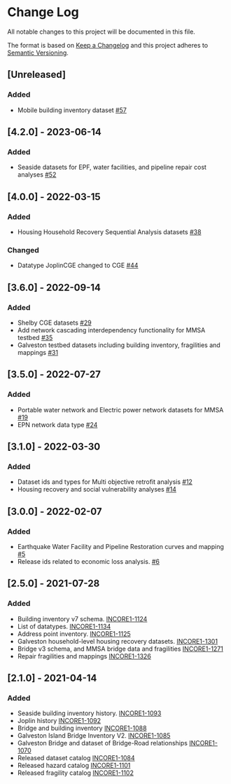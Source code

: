 # Change Log

All notable changes to this project will be documented in this file.

The format is based on [Keep a Changelog](http://keepachangelog.com/)
and this project adheres to [Semantic Versioning](http://semver.org/).

## [Unreleased]
### Added
- Mobile building inventory dataset [#57](https://github.com/IN-CORE/incore-data-release/issues/57)

## [4.2.0] - 2023-06-14
### Added
- Seaside datasets for EPF, water facilities, and pipeline repair cost analyses [#52](https://github.com/IN-CORE/incore-data-release/issues/52)

## [4.0.0] - 2022-03-15
### Added
- Housing Household Recovery Sequential Analysis datasets [#38](https://github.com/IN-CORE/incore-data-release/issues/38)

### Changed
- Datatype JoplinCGE changed to CGE [#44](https://github.com/IN-CORE/incore-data-release/issues/44)

## [3.6.0] - 2022-09-14 
### Added
- Shelby CGE datasets [#29](https://github.com/IN-CORE/incore-data-release/issues/29)
- Add network cascading interdependency functionality for MMSA testbed [#35](https://github.com/IN-CORE/incore-data-release/issues/35)
- Galveston testbed datasets including building inventory, fragilities and mappings [#31](https://github.com/IN-CORE/incore-data-release/issues/31)

## [3.5.0] - 2022-07-27

### Added
- Portable water network and Electric power network datasets for MMSA [#19](https://github.com/IN-CORE/incore-data-release/issues/19)
- EPN network data type [#24](https://github.com/IN-CORE/incore-data-release/issues/24)

## [3.1.0] - 2022-03-30

### Added
- Dataset ids and types for Multi objective retrofit analysis [#12](https://github.com/IN-CORE/incore-data-release/issues/12)
- Housing recovery and social vulnerability analyses [#14](https://github.com/IN-CORE/incore-data-release/issues/14) 

## [3.0.0] - 2022-02-07

### Added
- Earthquake Water Facility and Pipeline Restoration curves and mapping [#5](https://github.com/IN-CORE/incore-data-release/issues/5)
- Release ids related to economic loss analysis. [#6](https://github.com/IN-CORE/incore-data-release/issues/6)

## [2.5.0] - 2021-07-28

### Added
- Building inventory v7 schema. [INCORE1-1124](https://opensource.ncsa.illinois.edu/jira/browse/INCORE1-1124) 
- List of datatypes. [INCORE1-1134](https://opensource.ncsa.illinois.edu/jira/browse/INCORE1-1134) 
- Address point inventory. [INCORE1-1125](https://opensource.ncsa.illinois.edu/jira/browse/INCORE1-1125)
- Galveston household-level housing recovery datasets. [INCORE1-1301](https://opensource.ncsa.illinois.edu/jira/browse/INCORE1-1301)
- Bridge v3 schema, and MMSA bridge data and fragilities [INCORE1-1271](https://opensource.ncsa.illinois.edu/jira/browse/INCORE1-1271)
- Repair fragilities and mappings [INCORE1-1326](https://opensource.ncsa.illinois.edu/jira/browse/INCORE1-1326)

## [2.1.0] - 2021-04-14

### Added
- Seaside building inventory history. [INCORE1-1093](https://opensource.ncsa.illinois.edu/jira/browse/INCORE1-1093)
- Joplin history [INCORE1-1092](https://opensource.ncsa.illinois.edu/jira/browse/INCORE1-1092)
- Bridge and building inventory [INCORE1-1088](https://opensource.ncsa.illinois.edu/jira/browse/INCORE1-1088)
- Galveston Island Bridge Inventory V2. [INCORE1-1085](https://opensource.ncsa.illinois.edu/jira/browse/INCORE1-1085)
- Galveston Bridge and dataset of Bridge-Road relationships [INCORE1-1070](https://opensource.ncsa.illinois.edu/jira/browse/INCORE1-1070)
- Released dataset catalog [INCORE1-1084](https://opensource.ncsa.illinois.edu/jira/browse/INCORE1-1084)
- Released hazard catalog [INCORE1-1101](https://opensource.ncsa.illinois.edu/jira/browse/INCORE1-1101)
- Released fragility catalog [INCORE1-1102](https://opensource.ncsa.illinois.edu/jira/browse/INCORE1-1102)
